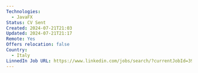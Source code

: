 ```yaml
---
Technologies:
  - JavaFX
Status: CV Sent
Created: 2024-07-21T21:03
Updated: 2024-07-21T21:17
Remote: Yes
Offers relocation: false
Country:
  - Italy
LinnedIn Job URL: https://www.linkedin.com/jobs/search/?currentJobId=3973197724&eBP=CwEAAAGQ1WCaXCctcs8EsjmRBEK_uTzs2vkaWZgSlIhoZejjcgKjXkWLBn2vfRQJ_ygtgsRZWnAwXU2w5G-rxm4H7hnm5xX0y5R3fQ-_GYCLFepQq4Etc3hRry212-rYA0mEcS19n-dI64G37Sa6KD6ya7XCmKMYNemGxPBcU1cc91iq5mQLgH9vBbUWuYK7xOEEwFg1Os5DT5y4CxW3axJpqPOOvXuxsd3WVjy-okQ5K1GFDIIwVqZjlHlG7izDaoSG7kgxiRCaFraLknSZdESkOLNv9bNp99_1F7hNnj6GDMgb_oP9xjOXWo-ZmUryORvZMoTeypGymZ9LCljiK1mJF3fbZN4cruO51rGi3hoD-W3qfM3Ad62JrgswB3FLDBQ8Ru3NvuE3b4NzQDPRQvKTazpnaYgcF5HV&f_WT=2&geoId=92000000&keywords=javafx&location=Worldwide&origin=JOB_SEARCH_PAGE_JOB_FILTER&refId=gPaX2CYgtoBv%2FvA26BSlGQ%3D%3D&refresh=true&trackingId=9ii3pBjSOD5lirMpsYxRGA%3D%3D
---
```

